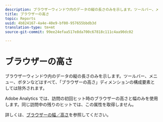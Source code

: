 ```yaml
---
description: ブラウザーウィンドウ内のデータの縦の長さのみを示します。ツールバー、メニュー、ボタンなどはすべて、「ブラウザーの高さ」ディメンションの構成要素としては除外されます。
title: ブラウザーの高さ
topic: Reports
uuid: 4b824167-4a4e-40e9-bf00-957655bbdb3d
translation-type: tm+mt
source-git-commit: 99ee24efaa517e8da700c67818c111c4aa90dc02

---
```



# ブラウザーの高さ

ブラウザーウィンドウ内のデータの縦の長さのみを示します。ツールバー、メニュー、ボタンなどはすべて、「ブラウザーの高さ」ディメンションの構成要素としては除外されます。

Adobe Analytics では、訪問の初回ヒット時のブラウザーの高さと幅のみを使用します。同じ訪問中の残りのヒットでは、この属性を取得しません。

詳しくは、[ブラウザーの幅／高さ](/help/components/c-variables/dimensionslist/browser-width.md)を参照してください。
